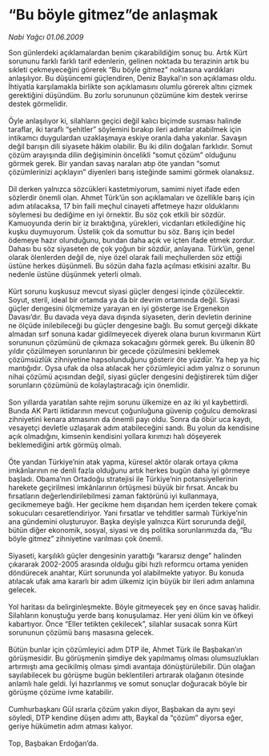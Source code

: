 # “Bu böyle gitmez”de anlaşmak

*Nabi Yağcı 01.06.2009*

<div class="taraf_structure_2col_1zq">
<div class="margen_n">



 <p>Son günlerdeki açıklamalardan benim çıkarabildiğim sonuç bu. Artık Kürt sorununu farklı farklı tarif edenlerin, gelinen noktada bu terazinin artık bu sıkleti çekmeyeceğini görerek “Bu böyle gitmez” noktasına vardıkları anlaşılıyor. Bu düşüncemi güçlendiren, Deniz Baykal’ın son açıklaması oldu. İhtiyatla karşılamakla birlikte son açıklamasını olumlu görerek altını çizmek gerektiğini düşündüm. Bu zorlu sorununun çözümüne kim destek verirse destek görmelidir. <br/><br/>Öyle anlaşılıyor ki, silahların geçici değil kalıcı biçimde susması halinde taraflar, iki taraflı “şehitler” söylemini bırakıp ileri adımlar atabilmek için intikamcı duygulardan uzaklaşmaya eskiye oranla daha yakınlar. Savaşın değil barışın dili siyasete hâkim olabilir. Bu iki dilin doğaları farklıdır. Somut çözüm arayışında dilin değişiminin öncelikli “somut çözüm” olduğunu görmek gerek. Bir yandan savaş naraları atıp öte yandan “somut çözümlerinizi açıklayın” diyenleri barış isteğinde samimi görmek olanaksız. <br/><br/>Dil derken yalnızca sözcükleri kastetmiyorum, samimi niyet ifade eden sözlerdir önemli olan. Ahmet Türk’ün son açıklamaları ve özellikle barış için adım atılacaksa, 17 bin faili meçhul cinayeti affetmeye hazır olduklarını söylemesi bu dediğime en iyi örnektir. Bu söz çok etkili bir sözdür. Kamuoyunda derin bir iz bıraktığına, yürekleri, vicdanları etkilediğine hiç kuşku duymuyorum. Üstelik çok da somuttur bu söz. Barış için bedel ödemeye hazır olunduğunu, bundan daha açık ve içten ifade etmek zordur. Dahası bu söz siyaseten de çok yoğun bir sözdür, anlayana. Türk’ün, genel olarak ölenlerden değil de, niye özel olarak faili meçhullerden söz ettiği üstüne herkes düşünmeli. Bu sözün daha fazla açılması etkisini azaltır. Bu nedenle üstüne düşünmek yeterli olmalı. <br/><br/>Kürt sorunu kuşkusuz mevcut siyasi güçler dengesi içinde çözülecektir. Soyut, steril, ideal bir ortamda ya da bir devrim ortamında değil. Siyasi güçler dengesini ölçmemize yarayan en iyi gösterge ise Ergenekon Davası’dır. Bu davada veya dava dışında siyaseten, derin devletin derinine ne ölçüde inilebileceği bu güçler dengesine bağlı. Bu somut gerçeği dikkate almadan sırf sonuna kadar gidilmeyecek diyerek olana burun kıvırmanın Kürt sorununun çözümünü de çıkmaza sokacağını görmek gerek. Bu ülkenin 80 yıldır çözülmeyen sorunlarının bir gecede çözülmesini beklemek çözümsüzlük zihniyetine hapsolunduğunu gösterir öte yüzdür. Ya hep ya hiç mantığıdır. Oysa ufak da olsa atılacak her çözümleyici adım yalnız o sorunun nihai çözümü açısından değil, siyasi güçler dengesini değiştirerek tüm diğer sorunların çözümünü de kolaylaştıracağı için önemlidir. <br/><br/>Son yıllarda yaratılan sahte rejim sorunu ülkemize en az iki yıl kaybettirdi. Bunda AK Parti iktidarının mevcut çoğunluğuna güvenip çoğulcu demokrasi zihniyetini kenara atmasının da önemli payı oldu. Sonra da öbür uca kaydı, vesayetçi devletle uzlaşarak adım atabileceğini sandı. Bu yolun da kendisine açık olmadığını, kimsenin kendisini yollara kırımızı halı döşeyerek beklemediğini artık görmüş olmalı. <br/><br/>Öte yandan Türkiye’nin atak yapma, küresel aktör olarak ortaya çıkma imkânlarının ne denli fazla olduğunu artık herkes bugün daha iyi görmeye başladı. Obama’nın Ortadoğu stratejisi ile Türkiye’nin potansiyellerinin harekete geçirilmesi imkânlarının örtüşmesi büyük bir fırsat. Ancak bu fırsatların değerlendirilebilmesi zaman faktörünü iyi kullanmaya, gecikmemeye bağlı. Her gecikme hem dışarıdan hem içerden tekere çomak sokucuları cesaretlendiriyor. Yani fırsatlar ve tehditler sarmalı Türkiye’nin ana gündemini oluşturuyor. Başka deyişle yalnızca Kürt sorurunda değil, bütün diğer ekonomik, sosyal, siyasi ve dış politika sorunlarımızda da, “Bu böyle gitmez” zihniyetine varılması çok önemli. <br/><br/>Siyaseti, karşılıklı güçler dengesinin yarattığı “kararsız denge” halinden çıkararak 2002-2005 arasında olduğu gibi hızlı reformcu ortama yeniden döndürecek anahtar, Kürt sorununda yol alabilmekte yatıyor. Bu konuda atılacak ufak ama kararlı bir adım ülkemiz için büyük bir ileri adım anlamına gelecek. <br/><br/>Yol haritası da belirginleşmekte. Böyle gitmeyecek şey en önce savaş halidir. Silahların konuştuğu yerde barış konuşulamaz. Her yeni ölüm kin ve öfkeyi kabartıyor. Önce “Eller tetikten çekilecek”, silahlar susacak sonra Kürt sorununun çözümü barış masasına gelecek. <br/><br/>Bütün bunlar için çözümleyici adım DTP ile, Ahmet Türk ile Başbakan’ın görüşmesidir. Bu görüşmenin şimdiye dek yapılmamış olması olumsuzlukları artırmıştı ama gecikilmiş olması şimdi avantaja dönüştürülebilir. Dün olağan sayılabilecek bu görüşme bugün beklentileri artırarak olağanın ötesinde anlamlı hale geldi. İyi hazırlanmış ve somut sonuçlar doğuracak böyle bir görüşme çözüme ivme katabilir. <br/><br/>Cumhurbaşkanı Gül ısrarla çözüm yakın diyor, Başbakan da aynı şeyi söyledi, DTP kendine düşen adımı attı, Baykal da “çözüm” diyorsa eğer, geriye hükümetin adım atması kalıyor. <br/><br/>Top, Başbakan Erdoğan’da.</p>
<br/>
<br/>
<br/>



<br/>


<div id="taraf_not">
</div>

</div>


</div>
